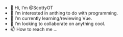 - 👋 Hi, I’m @ScottyOT
- 👀 I’m interested in anthing to do with programming.
- 🌱 I’m currently learning/reviewing Vue.
- 💞️ I’m looking to collaborate on anything cool.
- 📫 How to reach me ...

<!---
ScottyOT/ScottyOT is a ✨ special ✨ repository because its `README.md` (this file) appears on your GitHub profile.
You can click the Preview link to take a look at your changes.
--->
